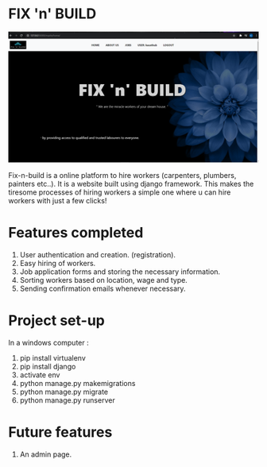 # FIX 'n' BUILD
![Screenshot](frontpage.png)

Fix-n-build is a online platform to hire workers (carpenters, plumbers, painters etc..). It is a website built using django framework. This makes the tiresome processes of hiring workers a simple one where u can hire workers with just a few clicks!

# Features completed
1. User authentication and creation. (registration).
2. Easy hiring of workers.
2. Job application forms and storing the necessary information.
3. Sorting workers based on location, wage and type.
4. Sending confirmation emails whenever necessary.

# Project set-up
In a windows computer :
1. pip install virtualenv
2. pip install django
3. activate env
4. python manage.py makemigrations
5. python manage.py migrate
6. python manage.py runserver

# Future features
1. An admin page.
